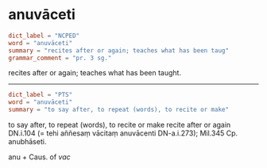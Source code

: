 # anuvāceti

``` toml
dict_label = "NCPED"
word = "anuvāceti"
summary = "recites after or again; teaches what has been taug"
grammar_comment = "pr. 3 sg."
```

recites after or again; teaches what has been taught.

--------------------

``` toml
dict_label = "PTS"
word = "anuvāceti"
summary = "to say after, to repeat (words), to recite or make"
```

to say after, to repeat (words), to recite or make recite after or again DN.i.104 (= tehi aññesaṃ vācitaṃ anuvācenti DN\-a.i.273); Mil.345 Cp. anubhāseti.

anu \+ Caus. of *vac*

